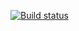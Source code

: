 [![Build status](https://ci.appveyor.com/api/projects/status/rqmyyuofsb4i4l79?svg=true)](https://ci.appveyor.com/project/VeraAbramitskaya/selenium2)
